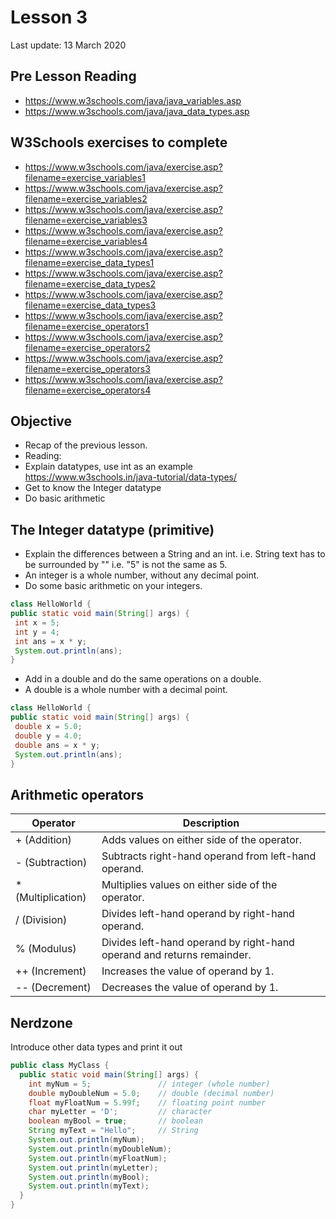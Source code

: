 # Lesson 3

Last update: 13 March 2020

## Pre Lesson Reading
- https://www.w3schools.com/java/java_variables.asp
- https://www.w3schools.com/java/java_data_types.asp

## W3Schools exercises to complete
* https://www.w3schools.com/java/exercise.asp?filename=exercise_variables1
* https://www.w3schools.com/java/exercise.asp?filename=exercise_variables2
* https://www.w3schools.com/java/exercise.asp?filename=exercise_variables3
* https://www.w3schools.com/java/exercise.asp?filename=exercise_variables4
* https://www.w3schools.com/java/exercise.asp?filename=exercise_data_types1
* https://www.w3schools.com/java/exercise.asp?filename=exercise_data_types2
* https://www.w3schools.com/java/exercise.asp?filename=exercise_data_types3
* https://www.w3schools.com/java/exercise.asp?filename=exercise_operators1
* https://www.w3schools.com/java/exercise.asp?filename=exercise_operators2
* https://www.w3schools.com/java/exercise.asp?filename=exercise_operators3
* https://www.w3schools.com/java/exercise.asp?filename=exercise_operators4

## Objective
* Recap of the previous lesson.
* Reading: 
* Explain datatypes, use int as an example https://www.w3schools.in/java-tutorial/data-types/
* Get to know the Integer datatype
* Do basic arithmetic 

## The Integer datatype (primitive)
* Explain the differences between a String and an int. i.e. String text has to be surrounded by "" i.e. "5" is not the same as 5.
* An integer is a whole number, without any decimal point.
* Do some basic arithmetic on your integers. 
```java
class HelloWorld {
public static void main(String[] args) {
 int x = 5; 
 int y = 4;
 int ans = x * y;
 System.out.println(ans);
}
```
* Add in a double and do the same operations on a double.
* A double is a whole number with a decimal point.

```java
class HelloWorld {
public static void main(String[] args) {
 double x = 5.0; 
 double y = 4.0;
 double ans = x * y;
 System.out.println(ans);
}
```
## Arithmetic operators

|Operator |Description |
| ------------- | ------------- |
|+ (Addition) |Adds values on either side of the operator.|
|- (Subtraction) |Subtracts right-hand operand from left-hand operand.|	
|* (Multiplication) |Multiplies values on either side of the operator.|
|/ (Division) |Divides left-hand operand by right-hand operand.|
|% (Modulus) |Divides left-hand operand by right-hand operand and returns remainder.|
|++ (Increment) |Increases the value of operand by 1.|
|-- (Decrement) |Decreases the value of operand by 1.|

## Nerdzone


Introduce other data types and print it out

```java
public class MyClass {
  public static void main(String[] args) {
    int myNum = 5;               // integer (whole number)
    double myDoubleNum = 5.0;    // double (decimal number)
    float myFloatNum = 5.99f;    // floating point number
    char myLetter = 'D';         // character
    boolean myBool = true;       // boolean
    String myText = "Hello";     // String    
    System.out.println(myNum);
    System.out.println(myDoubleNum);
    System.out.println(myFloatNum);
    System.out.println(myLetter);
    System.out.println(myBool);
    System.out.println(myText);
  }
}
```
